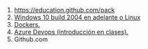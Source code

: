 1. https://education.github.com/pack
2. [Windows 10 build 2004 en adelante o Linux](https://uv.trifenix.io/Articulos/Windows-SubSystem-For-Linux-&-Docker)
3. [Dockers.](https://hub.docker.com/editions/community/docker-ce-desktop-windows/)
4. [Azure Devops (introducción en clases).](https://dev.azure.com)
5. Github.com